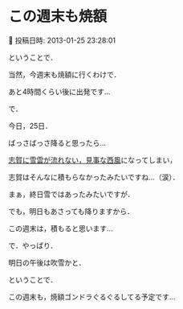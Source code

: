 # この週末も焼額

📅 投稿日時: 2013-01-25 23:28:01

ということで．


当然，今週末も焼額に行くわけで．


あと4時間くらい後に出発です…





で．


今日，25日．


ばっさばっさ降ると思ったら…


[志賀に雪雲が流れない，見事な西風](e546d5530e9c95761c8d814c758cd95e0.md)になってしまい，


志賀はそんなに積もらなかったみたいですね…（涙）．


まぁ，終日雪ではあったみたいですが．





でも，明日もあさっても降りますから．


この週末は，積もると思います…


で．やっぱり．


明日の午後は吹雪かと．





ということで．


この週末も，焼額ゴンドラぐるぐるしてる予定です…
